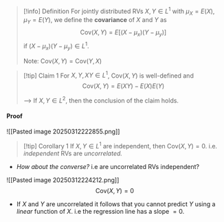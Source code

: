 > [!info] Definition
> For jointly distributed RVs $X,Y \in L^1$ with $\mu_X = E(X), \mu_Y = E(Y)$, we define the **covariance** of $X$ and $Y$ as 
> $$\text{Cov}(X,Y) = E[(X-\mu_x)(Y-\mu_y)]$$
> if $(X-\mu_x)(Y-\mu_y)\in L^1$.
> 
> Note: $\text{Cov}(X,Y) = \text{Cov}(Y,X)$

 > [!tip] Claim 1
 > For $X,Y,XY \in L^1$, $\text{Cov}(X,Y)$ is well-defined and
 > $$\text{Cov}(X,Y) = E(XY) - E(X)E(Y)$$
 > 
 > --> If $X,Y \in L^2$, then the conclusion of the claim holds.
#### Proof
![[Pasted image 20250312222855.png]]

>[!tip] Corollary 1
>If $X,Y \in L^1$ are independent, then $\text{Cov}(X,Y) = 0$.
>i.e. *independent* RVs are *uncorrelated.* 

- *How about the converse?* i.e are uncorrelated RVs independent?

![[Pasted image 20250312224212.png]]
$$\text{Cov}(X,Y) = 0$$
- If $X$ and $Y$ are uncorrelated it follows that you cannot predict $Y$ using a *linear* function of $X$. i.e the regression line has a slope $=0$. 

 
